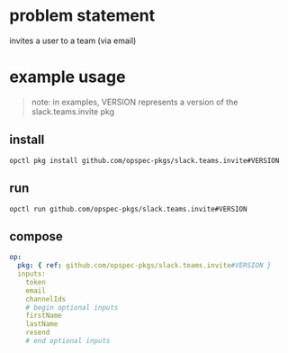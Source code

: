 # problem statement
invites a user to a team (via email)

# example usage

> note: in examples, VERSION represents a version of the slack.teams.invite pkg

## install

```shell
opctl pkg install github.com/opspec-pkgs/slack.teams.invite#VERSION
```

## run

```
opctl run github.com/opspec-pkgs/slack.teams.invite#VERSION
```

## compose

```yaml
op:
  pkg: { ref: github.com/opspec-pkgs/slack.teams.invite#VERSION }
  inputs: 
    token
    email
    channelIds
    # begin optional inputs
    firstName
    lastName
    resend
    # end optional inputs
```
